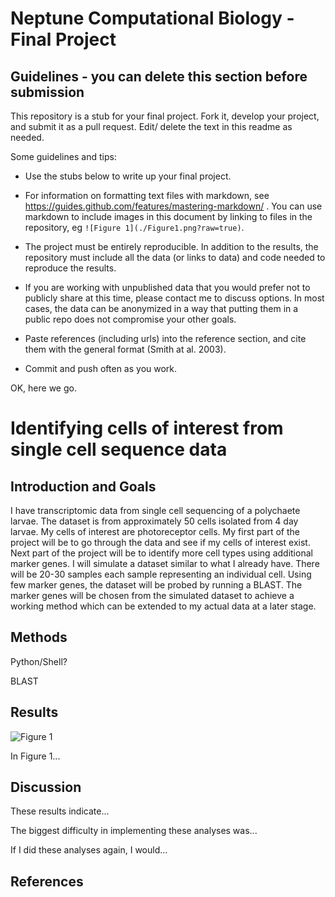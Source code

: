 # Neptune Computational Biology - Final Project

## Guidelines - you can delete this section before submission

This repository is a stub for your final project. Fork it, develop your project, and submit it as a pull request. Edit/ delete the text in this readme as needed.

Some guidelines and tips:

- Use the stubs below to write up your final project.

- For information on formatting text files with markdown, see https://guides.github.com/features/mastering-markdown/ . You can use markdown to include images in this document by linking to files in the repository, eg `![Figure 1](./Figure1.png?raw=true)`.

- The project must be entirely reproducible. In addition to the results, the repository must include all the data (or links to data) and code needed to reproduce the results.

- If you are working with unpublished data that you would prefer not to publicly share at this time, please contact me to discuss options. In most cases, the data can be anonymized in a way that putting them in a public repo does not compromise your other goals.

- Paste references (including urls) into the reference section, and cite them with the general format (Smith at al. 2003).

- Commit and push often as you work.

OK, here we go.

# Identifying cells of interest from single cell sequence data

## Introduction and Goals

I have transcriptomic data from single cell sequencing of a polychaete larvae. The dataset is from approximately 50 cells isolated from 4 day larvae. My cells of interest are photoreceptor cells. My first part of the project will be to go through the data and see if my cells of interest exist. Next part of the project will be to identify more cell types using additional marker genes. I will simulate a dataset similar to what I already have. There will be 20-30 samples each sample representing an individual cell. Using few marker genes, the dataset will be probed by running a BLAST. The marker genes will be chosen from the simulated dataset to achieve a working method which can be extended to my actual data at a later stage. 


## Methods

Python/Shell?

BLAST


## Results

![Figure 1](./Figure1.png?raw=true)

In Figure 1...

## Discussion

These results indicate...

The biggest difficulty in implementing these analyses was...

If I did these analyses again, I would...

## References


